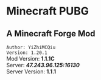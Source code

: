 # Minecraft PUBG
## A Minecraft Forge Mod
```Author: YiZhiMCQiu```<br>
```Version: 1.20.1```<br>
Mod Version: **1.1.1C**<br>
Server: ***47.243.96.125:16130***<br>
Server Version: **1.1.1**<br>